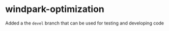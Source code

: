 # windpark-optimization

Added a the ```devel``` branch that can be used for testing and developing code
